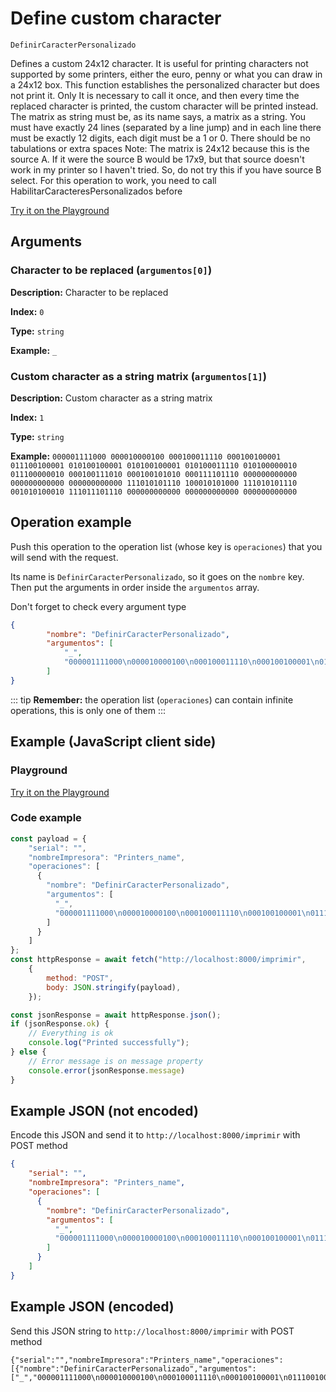 # Define custom character

`DefinirCaracterPersonalizado`

Defines a custom 24x12 character. It is useful for printing characters not supported by some printers, either the euro, penny or what you can draw in a 24x12 box. This function establishes the personalized character but does not print it. Only It is necessary to call it once, and then every time the replaced character is printed, the custom character will be printed instead. The  matrix as string must be, as its name says, a matrix as a string. You must have exactly 24 lines (separated by a line jump) and in each line there must be exactly 12 digits, each digit must be a 1 or 0. There should be no tabulations or extra spaces  Note: The matrix is ​​24x12 because this is the source A. If it were the source B would be 17x9, but that source doesn't work in my printer so I haven't tried. So, do not try this if you have source B select. For this operation to work, you need to call HabilitarCaracteresPersonalizados before







[Try it on the Playground](../playground.md?operacion=DefinirCaracterPersonalizado)

## Arguments
### Character to be replaced (`argumentos[0]`)



**Description:** Character to be replaced

**Index:** `0`

**Type:** `string`

**Example:** `_`

### Custom character as a string matrix (`argumentos[1]`)



**Description:** Custom character as a string matrix

**Index:** `1`

**Type:** `string`

**Example:** `000001111000
000010000100
000100011110
000100100001
011100100001
010100100001
010100100001
010100011110
010100000010
011100000010
000100111010
000100101010
000111101110
000000000000
000000000000
000000000000
111010101110
100010101000
111010101110
001010100010
111011101110
000000000000
000000000000
000000000000`

## Operation example


Push this operation to the operation list (whose key is `operaciones`) that you will send with the request.

Its name is `DefinirCaracterPersonalizado`, so it goes on the `nombre` key. Then put the arguments in order
inside the `argumentos` array.

Don't forget to check every argument type



```json
{
        "nombre": "DefinirCaracterPersonalizado",
        "argumentos": [
            "_",
            "000001111000\n000010000100\n000100011110\n000100100001\n011100100001\n010100100001\n010100100001\n010100011110\n010100000010\n011100000010\n000100111010\n000100101010\n000111101110\n000000000000\n000000000000\n000000000000\n111010101110\n100010101000\n111010101110\n001010100010\n111011101110\n000000000000\n000000000000\n000000000000"
        ]
}
```

::: tip
**Remember:** the operation list (`operaciones`) can contain infinite operations, this is only one of them
:::

## Example (JavaScript client side)

### Playground
[Try it on the Playground](../playground.md?operacion=DefinirCaracterPersonalizado)

<Playground urlBase=".." nombreOperacion="DefinirCaracterPersonalizado" :ocultarOperacionesDisponibles="true"/>

### Code example
```js
const payload = {
    "serial": "",
    "nombreImpresora": "Printers_name",
    "operaciones": [
      {
        "nombre": "DefinirCaracterPersonalizado",
        "argumentos": [
          "_",
          "000001111000\n000010000100\n000100011110\n000100100001\n011100100001\n010100100001\n010100100001\n010100011110\n010100000010\n011100000010\n000100111010\n000100101010\n000111101110\n000000000000\n000000000000\n000000000000\n111010101110\n100010101000\n111010101110\n001010100010\n111011101110\n000000000000\n000000000000\n000000000000"
        ]
      }
    ]
};
const httpResponse = await fetch("http://localhost:8000/imprimir",
    {
        method: "POST",
        body: JSON.stringify(payload),
    });

const jsonResponse = await httpResponse.json();
if (jsonResponse.ok) {
    // Everything is ok
    console.log("Printed successfully");
} else {
    // Error message is on message property
    console.error(jsonResponse.message)
}
```

## Example JSON (not encoded)

Encode this JSON and send it to `http://localhost:8000/imprimir` with POST method

```json
{
    "serial": "",
    "nombreImpresora": "Printers_name",
    "operaciones": [
      {
        "nombre": "DefinirCaracterPersonalizado",
        "argumentos": [
          "_",
          "000001111000\n000010000100\n000100011110\n000100100001\n011100100001\n010100100001\n010100100001\n010100011110\n010100000010\n011100000010\n000100111010\n000100101010\n000111101110\n000000000000\n000000000000\n000000000000\n111010101110\n100010101000\n111010101110\n001010100010\n111011101110\n000000000000\n000000000000\n000000000000"
        ]
      }
    ]
}
```

## Example JSON (encoded)

Send this JSON string to `http://localhost:8000/imprimir` with POST method

```
{"serial":"","nombreImpresora":"Printers_name","operaciones":[{"nombre":"DefinirCaracterPersonalizado","argumentos":["_","000001111000\n000010000100\n000100011110\n000100100001\n011100100001\n010100100001\n010100100001\n010100011110\n010100000010\n011100000010\n000100111010\n000100101010\n000111101110\n000000000000\n000000000000\n000000000000\n111010101110\n100010101000\n111010101110\n001010100010\n111011101110\n000000000000\n000000000000\n000000000000"]}]}
```
